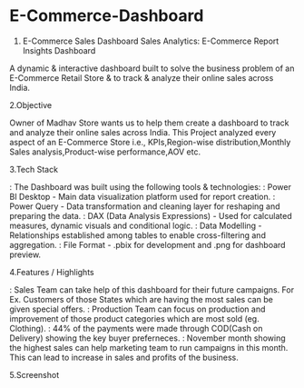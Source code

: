 # E-Commerce-Dashboard
1. E-Commerce Sales Dashboard
Sales Analytics: E-Commerce Report Insights Dashboard

A dynamic & interactive dashboard built to solve the business problem of an E-Commerce Retail Store & to track & analyze their online sales across India.

2.Objective

Owner of Madhav Store wants us to help them create a dashboard to track and analyze their online sales across India.
This Project analyzed every aspect of an E-Commerce Store i.e., KPIs,Region-wise distribution,Monthly Sales analysis,Product-wise performance,AOV etc.

3.Tech Stack

: The Dashboard was built using the following tools  & technologies:
: Power BI Desktop - Main data visualization platform used for report creation.
: Power Query -  Data transformation and cleaning layer for reshaping and preparing the data.
: DAX (Data Analysis Expressions) - Used for calculated measures, dynamic visuals and conditional logic.
: Data Modelling - Relationships established among tables to enable cross-filtering and aggregation.
: File Format - .pbix for development and .png for dashboard preview.

4.Features / Highlights

: Sales Team can take help of this dashboard for their future campaigns. For Ex. Customers of those States which are having     the most sales can be given special offers.
: Production Team can focus on production and improvement of those product categories which are most sold (eg. Clothing).
: 44% of the payments were made through COD(Cash on Delivery) showing the key buyer preferneces.
: November month showing the highest sales can help marketing team to run campaigns in this month. This can lead to increase    in sales and profits of the business.

5.Screenshot


